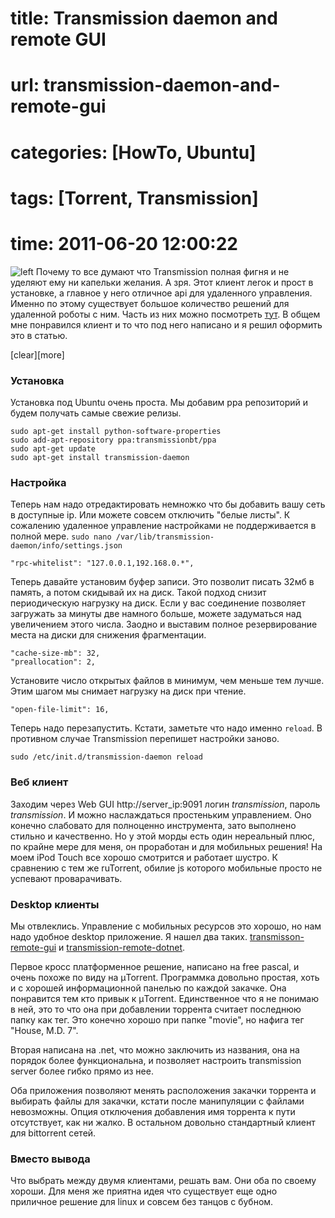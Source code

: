# title: Transmission daemon and remote GUI
# url: transmission-daemon-and-remote-gui
# categories: [HowTo, Ubuntu]
# tags: [Torrent, Transmission]
# time: 2011-06-20 12:00:22


![left](~transmission-logo2.png)
Почему то все думают что Transmission полная фигня и не уделяют ему ни капельки желания. А зря. Этот клиент легок и прост в установке, а главное у него отличное api для удаленного управления. Именно по этому существует большое количество решений для удаленной роботы с ним. Часть из них можно посмотреть [тут](http://www.transmissionbt.com/resources/). В общем мне понравился клиент и то что под него написано и я решил оформить это в статью.

[clear][more]

### Установка
Установка под Ubuntu очень проста. Мы добавим ppa репозиторий и будем получать самые свежие релизы.

    sudo apt-get install python-software-properties
    sudo add-apt-repository ppa:transmissionbt/ppa
    sudo apt-get update
    sudo apt-get install transmission-daemon
  

### Настройка
Теперь нам надо отредактировать немножко что бы добавить вашу сеть в доступные ip. Или можете совсем отключить "белые листы". К сожалению удаленное управление настройками не поддерживается в полной мере. `sudo nano /var/lib/transmission-daemon/info/settings.json`

    "rpc-whitelist": "127.0.0.1,192.168.0.*",

Теперь давайте установим буфер записи. Это позволит писать 32мб в память, а потом скидывай их на диск. Такой подход снизит периодическую нагрузку на диск. Если у вас соединение позволяет загружать за минуты две намного больше, можете задуматься над увеличением этого числа. Заодно и выставим полное резервирование места на диски для снижения фрагментации. 

    "cache-size-mb": 32,
    "preallocation": 2,

Установите число открытых файлов в минимум, чем меньше тем лучше. Этим шагом мы снимает нагрузку на диск при чтение.

    "open-file-limit": 16,

Теперь надо перезапустить. Кстати, заметьте что надо именно `reload`. В противном случае Transmission перепишет настройки заново.

    sudo /etc/init.d/transmission-daemon reload


### Веб клиент
Заходим через Web GUI http://server_ip:9091 логин _transmission_, пароль _transmission_. И можно наслаждаться простеньким управлением. Оно конечно слабовато для полноценно инструмента, зато выполнено стильно и качественно. Но у этой морды есть один нереальный плюс, по крайне мере для меня, он проработан и для мобильных решения! На моем iPod Touch все хорошо смотрится и работает шустро. К сравнению c тем же ruTorrent, обилие js которого мобильные просто не успевают проварачивать.


### Desktop клиенты
Мы отвлеклись. Управление с мобильных ресурсов это хорошо, но нам надо удобное desktop приложение. Я нашел два таких. [transmisson-remote-gui](http://code.google.com/p/transmisson-remote-gui/) и [transmission-remote-dotnet](http://code.google.com/p/transmission-remote-dotnet/). 

Первое кросс платформенное решение, написано на free pascal, и очень похоже по виду на µTorrent. Программка довольно простая, хоть и с хорошей информационной панелью по каждой закачке. Она понравится тем кто привык к µTorrent. Единственное что я не понимаю в ней, это то что она при добавлении торрента считает последнюю папку как тег. Это конечно хорошо при папке "movie", но нафига тег "House, M.D. 7". 

Вторая написана на .net, что можно заключить из названия, она на порядок более функциональна, и позволяет настроить transmission server более гибко прямо из нее. 

Оба приложения позволяют менять расположения закачки торрента и выбирать файлы для закачки, кстати после манипуляции с файлами невозможны. Опция отключения добавления имя торрента к пути отсутствует, как ни жалко. В остальном довольно стандартный клиент для bittorrent сетей.


### Вместо вывода
Что выбрать между двумя клиентами, решать вам. Они оба по своему хороши.
Для меня же приятна идея что существует еще одно приличное решение для linux и совсем без танцов с бубном.